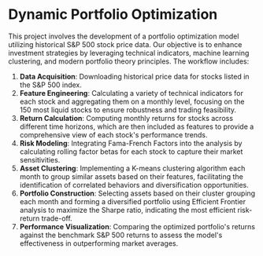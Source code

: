 # Dynamic Portfolio Optimization

This project involves the development of a portfolio optimization model utilizing historical S&P 500 stock price data. Our objective is to enhance investment strategies by leveraging technical indicators, machine learning clustering, and modern portfolio theory principles. The workflow includes:

1. **Data Acquisition**: Downloading historical price data for stocks listed in the S&P 500 index.
2. **Feature Engineering**: Calculating a variety of technical indicators for each stock and aggregating them on a monthly level, focusing on the 150 most liquid stocks to ensure robustness and trading feasibility.
3. **Return Calculation**: Computing monthly returns for stocks across different time horizons, which are then included as features to provide a comprehensive view of each stock's performance trends.
4. **Risk Modeling**: Integrating Fama-French Factors into the analysis by calculating rolling factor betas for each stock to capture their market sensitivities.
5. **Asset Clustering**: Implementing a K-means clustering algorithm each month to group similar assets based on their features, facilitating the identification of correlated behaviors and diversification opportunities.
6. **Portfolio Construction**: Selecting assets based on their cluster grouping each month and forming a diversified portfolio using Efficient Frontier analysis to maximize the Sharpe ratio, indicating the most efficient risk-return trade-off.
7. **Performance Visualization**: Comparing the optimized portfolio's returns against the benchmark S&P 500 returns to assess the model's effectiveness in outperforming market averages.
